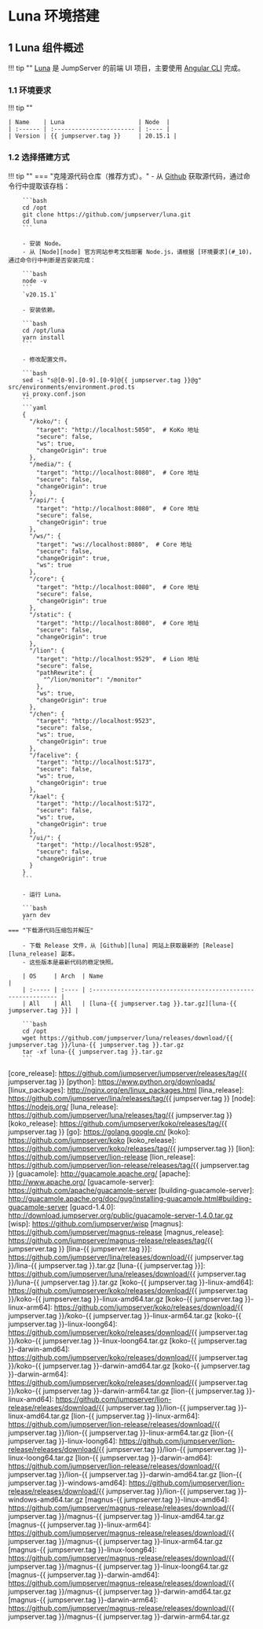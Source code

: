 # Luna 环境搭建
## 1 Luna 组件概述
!!! tip ""
    [Luna][luna] 是 JumpServer 的前端 UI 项目，主要使用 [Angular CLI][angular_cli] 完成。

### 1.1 环境要求
!!! tip ""

    | Name    | Luna                     | Node  |
    | :------ | :----------------------- | :---- |
    | Version | {{ jumpserver.tag }}     | 20.15.1 |

### 1.2 选择搭建方式
!!! tip ""
    === "克隆源代码仓库（推荐方式）。"
        - 从 [Github][luna] 获取源代码，通过命令行中提取该存档：

        ```bash
        cd /opt
        git clone https://github.com/jumpserver/luna.git
        cd luna
        ```

        - 安装 Node。
        - 从 [Node][node] 官方网站参考文档部署 Node.js，请根据 [环境要求](#_10)，通过命令行中判断是否安装完成：

        ```bash
        node -v
        ```
        `v20.15.1`

        - 安装依赖。

        ```bash
        cd /opt/luna
        yarn install
        ```

        - 修改配置文件。

        ```bash
        sed -i "s@[0-9].[0-9].[0-9]@{{ jumpserver.tag }}@g" src/environments/environment.prod.ts
        vi proxy.conf.json
        ```
        ```yaml
        {
          "/koko/": {
            "target": "http://localhost:5050",  # KoKo 地址
            "secure": false,
            "ws": true,
            "changeOrigin": true
          },
          "/media/": {
            "target": "http://localhost:8080",  # Core 地址
            "secure": false,
            "changeOrigin": true
          },
          "/api/": {
            "target": "http://localhost:8080",  # Core 地址
            "secure": false,
            "changeOrigin": true
          },
          "/ws/": {
            "target": "ws://localhost:8080",  # Core 地址
            "secure": false,
            "changeOrigin": true,
            "ws": true
          },
          "/core": {
            "target": "http://localhost:8080",  # Core 地址
            "secure": false,
            "changeOrigin": true
          },
          "/static": {
            "target": "http://localhost:8080",  # Core 地址
            "secure": false,
            "changeOrigin": true
          },
          "/lion": {
            "target": "http://localhost:9529",  # Lion 地址
            "secure": false,
            "pathRewrite": {
              "^/lion/monitor": "/monitor"
            },
            "ws": true,
            "changeOrigin": true
          },
          "/chen": {
            "target": "http://localhost:9523",
            "secure": false,
            "ws": true,
            "changeOrigin": true
          },
          "/facelive": {
            "target": "http://localhost:5173",
            "secure": false,
            "ws": true,
            "changeOrigin": true
          },
          "/kael": {
            "target": "http://localhost:5172",
            "secure": false,
            "ws": true,
            "changeOrigin": true
          },
          "/ui/": {
            "target": "http://localhost:9528",
            "secure": false,
            "changeOrigin": true
          }
        }
        ```

        - 运行 Luna。

        ```bash
        yarn dev
        ```
    === "下载源代码压缩包并解压"

        - 下载 Release 文件，从 [Github][luna] 网站上获取最新的 [Release][luna_release] 副本。
        - 这些版本是最新代码的稳定快照。

        | OS     | Arch  | Name                                                          |
        | :----- | :---- | :------------------------------------------------------------ |
        | All    | All   | [luna-{{ jumpserver.tag }}.tar.gz][luna-{{ jumpserver.tag }}] |

        ```bash
        cd /opt
        wget https://github.com/jumpserver/luna/releases/download/{{ jumpserver.tag }}/luna-{{ jumpserver.tag }}.tar.gz
        tar -xf luna-{{ jumpserver.tag }}.tar.gz
        ```


[nginx]: http://nginx.org/
[lina]: https://github.com/jumpserver/lina/
[vue]: https://cn.vuejs.org/
[element_ui]: https://element.eleme.cn/
[luna]: https://github.com/jumpserver/luna/
[angular_cli]: https://github.com/angular/angular-cli
[core]: https://github.com/jumpserver/jumpserver/
[django]: https://docs.djangoproject.com/
[gunicorn]: https://gunicorn.org/
[celery]: https://docs.celeryproject.org/
[flower]: https://github.com/mher/flower/
[daphne]: https://github.com/django/daphne/
[github]: https://github.com/
[core_release]: https://github.com/jumpserver/jumpserver/releases/tag/{{ jumpserver.tag }}
[python]: https://www.python.org/downloads/
[linux_packages]: http://nginx.org/en/linux_packages.html
[lina_release]: https://github.com/jumpserver/lina/releases/tag/{{ jumpserver.tag }}
[node]: https://nodejs.org/
[luna_release]: https://github.com/jumpserver/luna/releases/tag/{{ jumpserver.tag }}
[koko_release]: https://github.com/jumpserver/koko/releases/tag/{{ jumpserver.tag }}
[go]: https://golang.google.cn/
[koko]: https://github.com/jumpserver/koko
[koko_release]: https://github.com/jumpserver/koko/releases/tag/{{ jumpserver.tag }}
[lion]: https://github.com/jumpserver/lion-release
[lion_release]: https://github.com/jumpserver/lion-release/releases/tag/{{ jumpserver.tag }}
[guacamole]: http://guacamole.apache.org/
[apache]: http://www.apache.org/
[guacamole-server]: https://github.com/apache/guacamole-server
[building-guacamole-server]: http://guacamole.apache.org/doc/gug/installing-guacamole.html#building-guacamole-server
[guacd-1.4.0]: http://download.jumpserver.org/public/guacamole-server-1.4.0.tar.gz
[wisp]: https://github.com/jumpserver/wisp
[magnus]: https://github.com/jumpserver/magnus-release
[magnus_release]: https://github.com/jumpserver/magnus-release/releases/tag/{{ jumpserver.tag }}
[lina-{{ jumpserver.tag }}]: https://github.com/jumpserver/lina/releases/download/{{ jumpserver.tag }}/lina-{{ jumpserver.tag }}.tar.gz
[luna-{{ jumpserver.tag }}]: https://github.com/jumpserver/luna/releases/download/{{ jumpserver.tag }}/luna-{{ jumpserver.tag }}.tar.gz
[koko-{{ jumpserver.tag }}-linux-amd64]: https://github.com/jumpserver/koko/releases/download/{{ jumpserver.tag }}/koko-{{ jumpserver.tag }}-linux-amd64.tar.gz
[koko-{{ jumpserver.tag }}-linux-arm64]: https://github.com/jumpserver/koko/releases/download/{{ jumpserver.tag }}/koko-{{ jumpserver.tag }}-linux-arm64.tar.gz
[koko-{{ jumpserver.tag }}-linux-loong64]: https://github.com/jumpserver/koko/releases/download/{{ jumpserver.tag }}/koko-{{ jumpserver.tag }}-linux-loong64.tar.gz
[koko-{{ jumpserver.tag }}-darwin-amd64]: https://github.com/jumpserver/koko/releases/download/{{ jumpserver.tag }}/koko-{{ jumpserver.tag }}-darwin-amd64.tar.gz
[koko-{{ jumpserver.tag }}-darwin-arm64]: https://github.com/jumpserver/koko/releases/download/{{ jumpserver.tag }}/koko-{{ jumpserver.tag }}-darwin-arm64.tar.gz
[lion-{{ jumpserver.tag }}-linux-amd64]: https://github.com/jumpserver/lion-release/releases/download/{{ jumpserver.tag }}/lion-{{ jumpserver.tag }}-linux-amd64.tar.gz
[lion-{{ jumpserver.tag }}-linux-arm64]: https://github.com/jumpserver/lion-release/releases/download/{{ jumpserver.tag }}/lion-{{ jumpserver.tag }}-linux-arm64.tar.gz
[lion-{{ jumpserver.tag }}-linux-loong64]: https://github.com/jumpserver/lion-release/releases/download/{{ jumpserver.tag }}/lion-{{ jumpserver.tag }}-linux-loong64.tar.gz
[lion-{{ jumpserver.tag }}-darwin-amd64]: https://github.com/jumpserver/lion-release/releases/download/{{ jumpserver.tag }}/lion-{{ jumpserver.tag }}-darwin-amd64.tar.gz
[lion-{{ jumpserver.tag }}-windows-amd64]: https://github.com/jumpserver/lion-release/releases/download/{{ jumpserver.tag }}/lion-{{ jumpserver.tag }}-windows-amd64.tar.gz
[magnus-{{ jumpserver.tag }}-linux-amd64]: https://github.com/jumpserver/magnus-release/releases/download/{{ jumpserver.tag }}/magnus-{{ jumpserver.tag }}-linux-amd64.tar.gz
[magnus-{{ jumpserver.tag }}-linux-arm64]: https://github.com/jumpserver/magnus-release/releases/download/{{ jumpserver.tag }}/magnus-{{ jumpserver.tag }}-linux-arm64.tar.gz
[magnus-{{ jumpserver.tag }}-linux-loong64]: https://github.com/jumpserver/magnus-release/releases/download/{{ jumpserver.tag }}/magnus-{{ jumpserver.tag }}-linux-loong64.tar.gz
[magnus-{{ jumpserver.tag }}-darwin-amd64]: https://github.com/jumpserver/magnus-release/releases/download/{{ jumpserver.tag }}/magnus-{{ jumpserver.tag }}-darwin-amd64.tar.gz
[magnus-{{ jumpserver.tag }}-darwin-arm64]: https://github.com/jumpserver/magnus-release/releases/download/{{ jumpserver.tag }}/magnus-{{ jumpserver.tag }}-darwin-arm64.tar.gz
